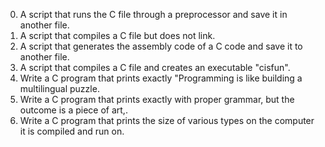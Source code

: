 0. A script that runs the C file through a preprocessor and save it in another file.
1. A script that compiles a C file but does not link.
2. A script that generates the assembly code of a C code and save it to another file.
3. A script that compiles a C file and creates an executable "cisfun".
4. Write a C program that prints exactly "Programming is like building a multilingual puzzle.
5. Write a C program that prints exactly with proper grammar, but the outcome is a piece of art,.
6. Write a C program that prints the size of various types on the computer it is compiled and run on.

